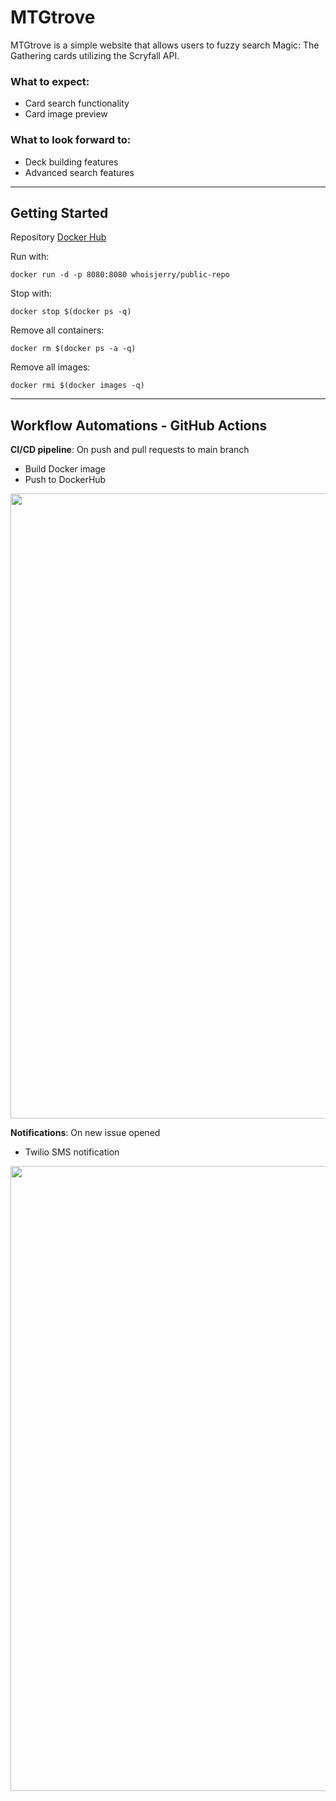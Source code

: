 # MTGtrove
MTGtrove is a simple website that allows users to fuzzy search Magic: The Gathering cards utilizing the Scryfall API.

### What to expect:
* Card search functionality
* Card image preview

### What to look forward to:
* Deck building features
* Advanced search features

---

## Getting Started
Repository  [Docker Hub
](https://hub.docker.com/r/whoisjerry/public-repo)

Run with:
```
docker run -d -p 8080:8080 whoisjerry/public-repo
```
Stop with:
```
docker stop $(docker ps -q)
```
Remove all containers:
```
docker rm $(docker ps -a -q)
```
Remove all images:
```
docker rmi $(docker images -q)
```

---

## Workflow Automations - GitHub Actions
**CI/CD pipeline**: On push and pull requests to main branch
* Build Docker image
* Push to DockerHub

[comment]: <![image](https://user-images.githubusercontent.com/82949691/124372089-abd7b380-dcba-11eb-9cf0-7243154f725d.png)>
<img src="https://user-images.githubusercontent.com/82949691/124372089-abd7b380-dcba-11eb-9cf0-7243154f725d.png" width="1000">

**Notifications**: On new issue opened
* Twilio SMS notification

[comment]: <![image](https://user-images.githubusercontent.com/82949691/124466295-17a84200-ddc9-11eb-8624-5d8cde8f1489.png)>
<img src="https://user-images.githubusercontent.com/82949691/124466295-17a84200-ddc9-11eb-8624-5d8cde8f1489.png" width="1000">
